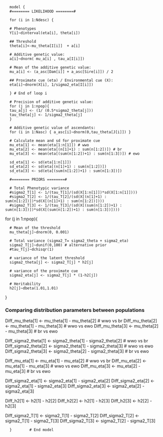 
      
      model {
      #======== LIKELIHOOD ========#
      
      for (i in 1:Ndesc) {
      
      # Phenotypes
      Y[i]~dinterval(eta[i], theta[i])
      
      ## Threshold
      theta[i]<-mu_theta[I[i]]  + a[i]

      # Additive genetic value:
      a[i]~dnorm( mu_a[i] , tau_a[I[i]])
      
      # Mean of the additive genetic value:
      mu_a[i] <- (a_asc[Dam[i]] + a_asc[Sire[i]]) / 2 
      
      ## Proximate cue (eta) / Environmental cue (X):
      eta[i]~dnorm(X[i], 1/sigma2_eta[I[i]])
  
      } # End of loop i

      # Precision of additive genetic value:      
      for (j in 1:npop){
      tau_a[j] <- (1/ (0.5*sigma2_theta[j]))
      tau_theta[j] <- 1/sigma2_theta[j]
      }
      
      # Additive genetic value of ascendants: 
      for (i in 1:Nasc) { a_asc[i]~dnorm(0,tau_theta[J[i]]) }
      
      # Calculate mean and sd for proximate cue
      mu_eta[1] <- mean(eta[1:n[1]]) # wwo
      mu_eta[2] <- mean(eta[(n[1]+1) : sum(n[1:2])]) # br
      mu_eta[3] <- mean(eta[(sum(n[1:2])+1) : sum(n[1:3])]) # ewo

      sd_eta[1] <- sd(eta[1:n[1]])
      sd_eta[2] <- sd(eta[(n[1]+1) : sum(n[1:2])])
      sd_eta[3] <- sd(eta[(sum(n[1:2])+1) : sum(n[1:3])])

      #======== PRIORS ========#  

      # Total Phenotypic variance
      #sigma2_T[1] <- 1/(tau_T[1]/(sd(X[1:n[1]])*sd(X[1:n[1]])))
      #sigma2_T[2] <- 1/(tau_T[2]/(sd(X[(n[1]+1) : sum(n[1:2])])*sd(X[(n[1]+1) : sum(n[1:2])])))
      #sigma2_T[3] <- 1/(tau_T[3]/(sd(X[(sum(n[1:2])+1) : sum(n[1:3])])*sd(X[(sum(n[1:2])+1) : sum(n[1:3])])))

for (j in 1:npop){

      # Mean of the threshold
      mu_theta[j]~dnorm(0, 0.001)
      
      # Total variance (sigma2_T= sigma2_theta + sigma2_eta)
      sigma2_T[j]~dunif(0,100) # alternative prior
      #tau_T[j]~dchisqr(1)
      
      # variance of the latent threshold
      sigma2_theta[j] <- sigma2_T[j] * h2[j]
      
      # variance of the proximate cue
      sigma2_eta[j] <- sigma2_T[j] * (1-h2[j])
      
      # Heritability
      h2[j]~dbeta(1.01,1.01)
      
}

### Comparing distribution parameters between populations
Diff_mu_theta[1] <- mu_theta[1] - mu_theta[2] # wwo vs br
Diff_mu_theta[2] <- mu_theta[1] - mu_theta[3] # wwo vs ewo
Diff_mu_theta[3] <- mu_theta[2] - mu_theta[3] # br vs ewo

Diff_sigma2_theta[1] <- sigma2_theta[1] - sigma2_theta[2] # wwo vs br
Diff_sigma2_theta[2] <- sigma2_theta[1] - sigma2_theta[3] # wwo vs ewo
Diff_sigma2_theta[3] <- sigma2_theta[2] - sigma2_theta[3] # br vs ewo

Diff_mu_eta[1] <- mu_eta[1] - mu_eta[2] # wwo vs br
Diff_mu_eta[2] <- mu_eta[1] - mu_eta[3] # wwo vs ewo
Diff_mu_eta[3] <- mu_eta[2] - mu_eta[3] # br vs ewo

Diff_sigma2_eta[1] <- sigma2_eta[1] - sigma2_eta[2]
Diff_sigma2_eta[2] <- sigma2_eta[1] - sigma2_eta[3]
Diff_sigma2_eta[3] <- sigma2_eta[2] - sigma2_eta[3]

Diff_h2[1] <- h2[1] - h2[2]
Diff_h2[2] <- h2[1] - h2[3]
Diff_h2[3] <- h2[2] - h2[3]

Diff_sigma2_T[1] <- sigma2_T[1] - sigma2_T[2]
Diff_sigma2_T[2] <- sigma2_T[1] - sigma2_T[3]
Diff_sigma2_T[3] <- sigma2_T[2] - sigma2_T[3]


      }        # End model
      

